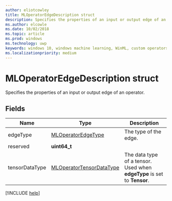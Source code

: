 ```yaml
---
author: eliotcowley
title: MLOperatorEdgeDescription struct
description: Specifies the properties of an input or output edge of an operator.
ms.author: elcowle
ms.date: 10/02/2018
ms.topic: article
ms.prod: windows
ms.technology: uwp
keywords: windows 10, windows machine learning, WinML, custom operators, MLOperatorEdgeDescription
ms.localizationpriority: medium
---
```


# MLOperatorEdgeDescription struct

Specifies the properties of an input or output edge of an operator.

## Fields

| Name           | Type                     | Description           |
|----------------|--------------------------|-----------------------|
| edgeType       | [MLOperatorEdgeType](MLOperatorEdgeType.md)       | The type of the edge. |
| reserved       | **uint64_t**                 |                       |
| tensorDataType | [MLOperatorTensorDataType](MLOperatorTensorDataType.md) | The data type of a tensor. Used when **edgeType** is set to **Tensor**. |

[!INCLUDE [help](../includes/get-help.md)]